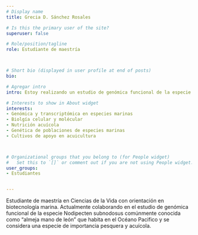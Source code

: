 ```yaml
---
# Display name
title: Grecia D. Sánchez Rosales

# Is this the primary user of the site?
superuser: false

# Role/position/tagline
role: Estudiante de maestría



# Short bio (displayed in user profile at end of posts)
bio: 

# Agregar intro
intro: Estoy realizando un estudio de genómica funcional de la especie _Nodipecten subnodosus_ 

# Interests to show in About widget
interests: 
- Genómica y transcriptómica en especies marinas
- Biolgía celular y molécular
- Nutrición acuícola
- Genética de poblaciones de especies marinas
- Cultivos de apoyo en acuicultura



# Organizational groups that you belong to (for People widget)
#   Set this to `[]` or comment out if you are not using People widget.
user_groups:
- Estudiantes


---
```


Estudiante de maestría en Ciencias de la Vida con orientación en biotecnología marina. Actualmente colaborando en el estudio de genómica funcional de la especie Nodipecten subnodosus comúnmente conocida como “almeja mano de león” que habita en el Océano Pacifico y se considera una especie de importancia pesquera y acuícola.
